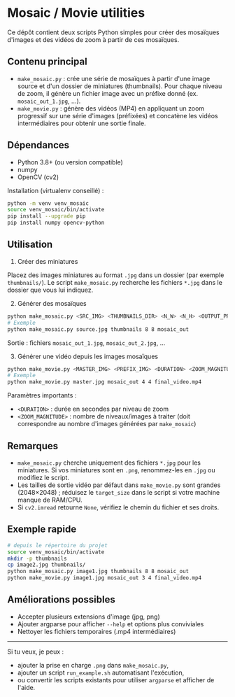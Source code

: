 # Mosaic / Movie utilities

Ce dépôt contient deux scripts Python simples pour créer des mosaïques d'images et des vidéos de zoom à partir de ces mosaïques.

## Contenu principal
- `make_mosaic.py` : crée une série de mosaïques à partir d'une image source et d'un dossier de miniatures (thumbnails). Pour chaque niveau de zoom, il génère un fichier image avec un préfixe donné (ex. `mosaic_out_1.jpg`, ...).
- `make_movie.py` : génère des vidéos (MP4) en appliquant un zoom progressif sur une série d'images (préfixées) et concatène les vidéos intermédiaires pour obtenir une sortie finale.

## Dépendances
- Python 3.8+ (ou version compatible)
- numpy
- OpenCV (cv2)

Installation (virtualenv conseillé) :

```bash
python -m venv venv_mosaic
source venv_mosaic/bin/activate
pip install --upgrade pip
pip install numpy opencv-python
```

## Utilisation

1) Créer des miniatures

Placez des images miniatures au format `.jpg` dans un dossier (par exemple `thumbnails/`). Le script `make_mosaic.py` recherche les fichiers `*.jpg` dans le dossier que vous lui indiquez.

2) Générer des mosaïques

```bash
python make_mosaic.py <SRC_IMG> <THUMBNAILS_DIR> <N_W> <N_H> <OUTPUT_PREFIX>
# Exemple
python make_mosaic.py source.jpg thumbnails 8 8 mosaic_out
```

Sortie : fichiers `mosaic_out_1.jpg`, `mosaic_out_2.jpg`, ...

3) Générer une vidéo depuis les images mosaïques

```bash
python make_movie.py <MASTER_IMG> <PREFIX_IMG> <DURATION> <ZOOM_MAGNITUDE> <OUTPUT_FILENAME>
# Exemple
python make_movie.py master.jpg mosaic_out 4 4 final_video.mp4
```

Paramètres importants :
- `<DURATION>` : durée en secondes par niveau de zoom
- `<ZOOM_MAGNITUDE>` : nombre de niveaux/images à traiter (doit correspondre au nombre d'images générées par `make_mosaic`)

## Remarques
- `make_mosaic.py` cherche uniquement des fichiers `*.jpg` pour les miniatures. Si vos miniatures sont en `.png`, renommez-les en `.jpg` ou modifiez le script.
- Les tailles de sortie vidéo par défaut dans `make_movie.py` sont grandes (2048×2048) ; réduisez le `target_size` dans le script si votre machine manque de RAM/CPU.
- Si `cv2.imread` retourne `None`, vérifiez le chemin du fichier et ses droits.

## Exemple rapide

```bash
# depuis le répertoire du projet
source venv_mosaic/bin/activate
mkdir -p thumbnails
cp image2.jpg thumbnails/
python make_mosaic.py image1.jpg thumbnails 8 8 mosaic_out
python make_movie.py image1.jpg mosaic_out 3 4 final_video.mp4
```

## Améliorations possibles
- Accepter plusieurs extensions d'image (jpg, png)
- Ajouter argparse pour afficher `--help` et options plus conviviales
- Nettoyer les fichiers temporaires (.mp4 intermédiaires)

---

Si tu veux, je peux :
- ajouter la prise en charge `.png` dans `make_mosaic.py`,
- ajouter un script `run_example.sh` automatisant l'exécution,
- ou convertir les scripts existants pour utiliser `argparse` et afficher de l'aide.
